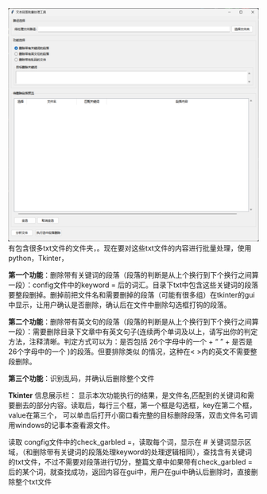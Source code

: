 
<img src="https://github.com/helihua1/screen_txt_gui_tool/blob/main/gui.png" width="700">
有包含很多txt文件的文件夹，。现在要对这些txt文件的内容进行批量处理，使用python，Tkinter，

**第一个功能**：删除带有关键词的段落（段落的判断是从上个换行到下个换行之间算一段）：config文件中的keyword = 后的词汇。目录下txt中包含这些关键词的段落要整段删掉。删掉前把文件名和需要删掉的段落（可能有很多组）在tkinter的gui中显示，让用户确认是否删除，确认后在文件中删除勾选框打钩的段落。

**第二个功能**：删除带有英文句的段落（段落的判断是从上个换行到下个换行之间算一段）：需要删除目录下文章中有英文句子(连续两个单词及以上，请写出你的判定方法，注释清晰。判定方式可以为：是否包括 26个字母中的一个 + “ ” + 是否是 26个字母中的一个 )的段落。但要排除类似 <td style="border:1px solid black; padding: 8px;">的情况，这种在< >内的英文不需要整段删除。

**第三个功能**：识别乱码，并确认后删除整个文件


**Tkinter**
信息展示栏：
显示本次功能执行的结果，是文件名,匹配到的关键词和需要删去的部分内容。读取后，每行三个框，第一个框是勾选框，key在第二个框，value在第三个，
可以单击后打开小窗口看完整的目标删除段落，双击文件名可调用windows的记事本查看源文件。

读取 congfig文件中的check_garbled =，读取每个词，显示在 # 关键词显示区域，（和删除带有关键词的段落处理keyword的处理逻辑相同），查找含有关键词的txt文件，不过不需要对段落进行切分，整篇文章中如果带有check_garbled =后的某个词，就查找成功，返回内容在gui中，用户在gui中确认后删除时，直接删除整个txt文件
